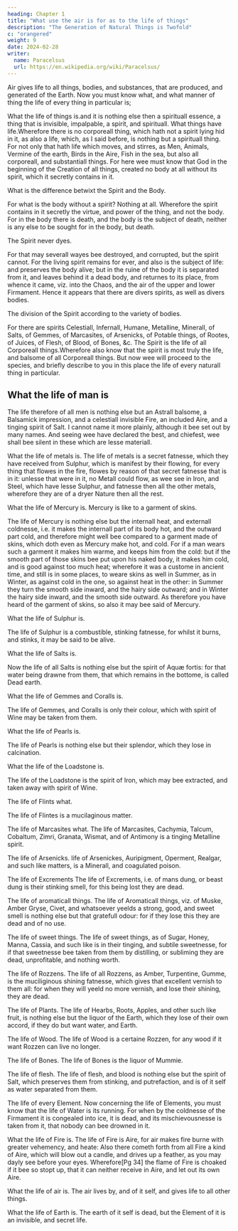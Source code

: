 ```yaml
---
heading: Chapter 1
title: "What use the air is for as to the life of things"
description: "The Generation of Natural Things is Twofold"
c: "orangered"
weight: 9
date: 2024-02-28
writer:
  name: Paracelsus
  url: https://en.wikipedia.org/wiki/Paracelsus/
---
```




Air gives life to all things, bodies, and substances, that are produced, and generated of the Earth. Now you must know what, and what manner of thing the life of every thing in particular is; 

What the life of things is.and it is nothing else then a spirituall essence, a thing that is invisible, impalpable, a spirit, and spirituall. What things have life.Wherefore there is no corporeall thing, which hath not a spirit lying hid in it, as also a life, which, as I said before, is nothing but a spirituall thing. For not only that hath life which moves, and stirres, as Men, Animals, Vermine of the earth, Birds in the Aire, Fish in the sea, but also all corporeall, and substantiall things. For here wee must know that God in the beginning of the Creation of all things, created no body at all without its spirit, which it secretly contains in it.

What is the difference betwixt the Spirit and the Body.

For what is the body without a spirit? Nothing at all. Wherefore the spirit contains in it secretly the virtue, and power of the thing, and not the body. For in the body there is death, and the body is the subject of death, neither is any else to be sought for in the body, but death.

The Spirit never dyes.

For that may severall wayes bee destroyed, and corrupted, but the spirit cannot. For the living spirit remains for ever, and also is the subject of life: and preserves the body alive; but in the ruine of the body it is separated from it, and leaves behind it a dead body, and returnes to its place, from whence it came, viz. into the Chaos, and the air of the upper and lower Firmament. Hence it appears that there are divers spirits, as well as divers bodies.

The division of the Spirit according to the variety of bodies.

For there are spirits Celestiall, Infernall, Humane, Metalline, Minerall, of Salts, of Gemmes, of Marcasites, of Arsenicks, of Potable things, of Rootes, of Juices, of Flesh, of Blood, of Bones, &c. The Spirit is the life of all Corporeall things.Wherefore also know that the spirit is most truly the life, and balsome of all Corporeall things. But now wee will proceed to the species, and briefly describe to you in this place the life of every naturall thing in particular.


## What the life of man is

The life therefore of all men is nothing else but an Astrall balsome, a Balsamick impression, and a celestiall invisible Fire, an included Aire, and a tinging spirit of Salt. I cannot name it more plainly, although it bee set out by many names. And seeing wee have declared the best, and chiefest, wee shall bee silent in these which are lesse materiall.

What the life of metals is.
The life of metals is a secret fatnesse, which they have received from Sulphur, which is manifest by their flowing, for every thing that flowes in the fire, flowes by reason of that secret fatnesse that is in it: unlesse that were in it, no Metall could flow, as wee see in Iron, and Steel, which have lesse Sulphur, and fatnesse then all the other metals, wherefore they are of a dryer Nature then all the rest.

What the life of Mercury is. Mercury is like to a garment of skins.

The life of Mercury is nothing else but the internall heat, and externall coldnesse, i.e. it makes the internall part of its body hot, and the outward part cold, and therefore might well bee compared to a garment made of skins, which doth even as Mercury make hot, and cold. For if a man wears such a garment it makes him warme, and keeps him from the cold: but if the smooth part of those skins bee put upon his naked body, it makes him cold, and is good against too much heat; wherefore it was a custome in ancient time, and still is in some places, to weare skins as well in Summer, as in Winter, as against cold in the one, so against heat in the other: in Summer they turn the smooth side inward, and the hairy side outward; and in Winter the hairy side inward, and the smooth side outward. As therefore you have heard of the garment of skins, so also it may bee said of Mercury.


What the life of Sulphur is.

The life of Sulphur is a combustible, stinking fatnesse, for whilst it burns, and stinks, it may be said to be alive.


What the life of Salts is.

Now the life of all Salts is nothing else but the spirit of Aquæ fortis: for that water being drawne from them, that which remains in the bottome, is called Dead earth.


What the life of Gemmes and Coralls is.

The life of Gemmes, and Coralls is only their colour, which with spirit of Wine may be taken from them.


What the life of Pearls is.

The life of Pearls is nothing else but their splendor, which they lose in calcination.


What the life of the Loadstone is.

The life of the Loadstone is the spirit of Iron, which may bee extracted, and taken away with spirit of Wine.


The life of Flints what.

The life of Flintes is a mucilaginous matter.

The life of Marcasites what.
The life of Marcasites, Cachymia, Talcum, Cobaltum, Zimri, Granata, Wismat, and of Antimony is a tinging Metalline spirit.

The life of Arsenicks.
life of Arsenickes, Auripigment, Operment, Realgar, and such like matters, is a Minerall, and coagulated poison.

The life of Excrements
The life of Excrements, i.e. of mans dung, or beast dung is their stinking smell, for this being lost they are dead.

The life of aromaticall things.
The life of Aromaticall things, viz. of Muske, Amber Gryse, Civet, and whatsoever yeelds a strong, good, and sweet smell is nothing else but that gratefull odour: for if they lose this they are dead and of no use.

The life of sweet things.
The life of sweet things, as of Sugar, Honey, Manna, Cassia, and such like is in their tinging, and subtile sweetnesse, for if that sweetnesse bee taken from them by distilling, or subliming they are dead, unprofitable, and nothing worth.

The life of Rozzens.
The life of all Rozzens, as Amber, Turpentine, Gumme, is the muciliginous shining fatnesse, which gives that excellent vernish to them all: for when they will yeeld no more vernish, and lose their shining, they are dead.

The life of Plants.
The life of Hearbs, Roots, Apples, and other such like fruit, is nothing else but the liquor of the Earth, which they lose of their own accord, if they do but want water, and Earth.

The life of Wood.
The life of Wood is a certaine Rozzen, for any wood if it want Rozzen can live no longer.

The life of Bones.
The life of Bones is the liquor of Mummie.

The life of flesh.
The life of flesh, and blood is nothing else but the spirit of Salt, which preserves them from stinking, and putrefaction, and is of it self as water separated from them.

The life of every Element.
Now concerning the life of Elements, you must know that the life of Water is its running. For when by the coldnesse of the Firmament it is congealed into ice, it is dead, and its mischievousnesse is taken from it, that nobody can bee drowned in it.

What the life of Fire is.
The life of Fire is Aire, for air makes fire burne with greater vehemency, and heate: Also there cometh forth from all Fire a kind of Aire, which will blow out a candle, and drives up a feather, as you may dayly see before your eyes. Wherefore[Pg 34] the flame of Fire is choaked if it bee so stopt up, that it can neither receive in Aire, and let out its own Aire.

What the life of air is.
The air lives by, and of it self, and gives life to all other things.

What the life of Earth is.
The earth of it self is dead, but the Element of it is an invisible, and secret life.
